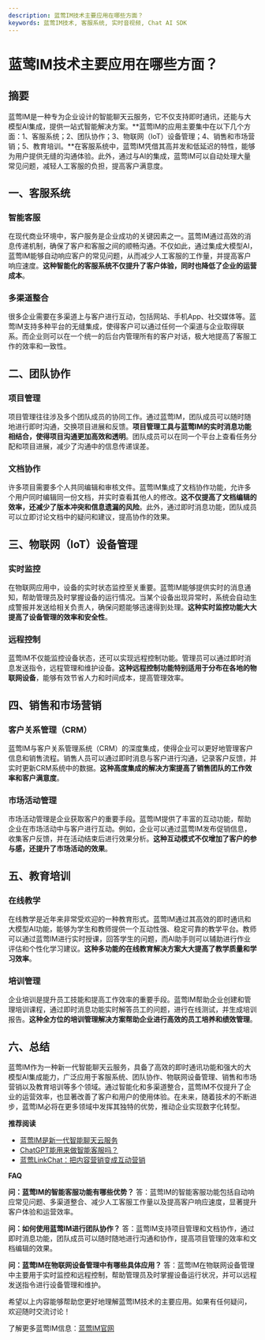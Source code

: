 ```yaml
---
description: 蓝莺IM技术主要应用在哪些方面？
keywords: 蓝莺IM技术, 客服系统, 实时音视频, Chat AI SDK
---
```

# 蓝莺IM技术主要应用在哪些方面？  

## 摘要
蓝莺IM是一种专为企业设计的智能聊天云服务，它不仅支持即时通讯，还能与大模型AI集成，提供一站式智能解决方案。**蓝莺IM的应用主要集中在以下几个方面：1、客服系统；2、团队协作；3、物联网（IoT）设备管理；4、销售和市场营销；5、教育培训。**在客服系统中，蓝莺IM凭借其高并发和低延迟的特性，能够为用户提供无缝的沟通体验。此外，通过与AI的集成，蓝莺IM可以自动处理大量常见问题，减轻人工客服的负担，提高客户满意度。

## 一、客服系统

### 智能客服
在现代商业环境中，客户服务是企业成功的关键因素之一。蓝莺IM通过高效的消息传递机制，确保了客户和客服之间的顺畅沟通。不仅如此，通过集成大模型AI，蓝莺IM能够自动响应客户的常见问题，从而减少人工客服的工作量，并提高客户响应速度。**这种智能化的客服系统不仅提升了客户体验，同时也降低了企业的运营成本**。

### 多渠道整合
很多企业需要在多渠道上与客户进行互动，包括网站、手机App、社交媒体等。蓝莺IM支持多种平台的无缝集成，使得客户可以通过任何一个渠道与企业取得联系。而企业则可以在一个统一的后台内管理所有的客户对话，极大地提高了客服工作的效率和一致性。

## 二、团队协作

### 项目管理
项目管理往往涉及多个团队成员的协同工作。通过蓝莺IM，团队成员可以随时随地进行即时沟通，交换项目进展和反馈。**项目管理工具与蓝莺IM的实时消息功能相结合，使得项目沟通更加高效和透明**。团队成员可以在同一个平台上查看任务分配和项目进展，减少了沟通中的信息传递误差。

### 文档协作
许多项目需要多个人共同编辑和审核文件。蓝莺IM集成了文档协作功能，允许多个用户同时编辑同一份文档，并实时查看其他人的修改。**这不仅提高了文档编辑的效率，还减少了版本冲突和信息遗漏的风险**。此外，通过即时消息功能，团队成员可以立即讨论文档中的疑问和建议，提高协作的效果。

## 三、物联网（IoT）设备管理

### 实时监控
在物联网应用中，设备的实时状态监控至关重要。蓝莺IM能够提供实时的消息通知，帮助管理员及时掌握设备的运行情况。当某个设备出现异常时，系统会自动生成警报并发送给相关负责人，确保问题能够迅速得到处理。**这种实时监控功能大大提高了设备管理的效率和安全性**。

### 远程控制
蓝莺IM不仅能监控设备状态，还可以实现远程控制功能。管理员可以通过即时消息发送指令，远程管理和维护设备。**这种远程控制功能特别适用于分布在各地的物联网设备**，能够有效节省人力和时间成本，提高管理效率。

## 四、销售和市场营销

### 客户关系管理（CRM）
蓝莺IM与客户关系管理系统（CRM）的深度集成，使得企业可以更好地管理客户信息和销售流程。销售人员可以通过即时消息与客户进行沟通，记录客户反馈，并实时更新CRM系统中的数据。**这种高度集成的解决方案提高了销售团队的工作效率和客户满意度**。

### 市场活动管理
市场活动管理是企业获取客户的重要手段。蓝莺IM提供了丰富的互动功能，帮助企业在市场活动中与客户进行互动。例如，企业可以通过蓝莺IM发布促销信息，收集客户反馈，并在活动结束后进行效果分析。**这种互动模式不仅增加了客户的参与感，还提升了市场活动的效果**。

## 五、教育培训

### 在线教学
在线教学是近年来非常受欢迎的一种教育形式。蓝莺IM通过其高效的即时通讯和大模型AI功能，能够为学生和教师提供一个互动性强、稳定可靠的教学平台。教师可以通过蓝莺IM进行实时授课，回答学生的问题，而AI助手则可以辅助进行作业评估和个性化学习建议。**这种多功能的在线教育解决方案大大提高了教学质量和学习效率**。

### 培训管理
企业培训是提升员工技能和提高工作效率的重要手段。蓝莺IM帮助企业创建和管理培训课程，通过即时消息功能实时解答员工的问题，进行在线测试，并生成培训报告。**这种全方位的培训管理解决方案帮助企业进行高效的员工培养和绩效管理**。

## 六、总结

蓝莺IM作为一种新一代智能聊天云服务，具备了高效的即时通讯功能和强大的大模型AI集成能力，广泛应用于客服系统、团队协作、物联网设备管理、销售和市场营销以及教育培训等多个领域。通过智能化和多渠道整合，蓝莺IM不仅提升了企业的运营效率，也显著改善了客户和用户的使用体验。在未来，随着技术的不断进步，蓝莺IM必将在更多领域中发挥其独特的优势，推动企业实现数字化转型。

**推荐阅读**  
- [蓝莺IM是新一代智能聊天云服务](https://lanyingim.com)  
- [ChatGPT能用来做智能客服吗？](articles/product-and-technologies/how-to-implement-an-intelligent-customer-service-by-chatgpt.html)
- [蓝莺LinkChat：把内容营销变成互动营销](articles/product-and-technologies/lanying-linkchat-turning-content-marketing-into-interactive-marketing.html)

**FAQ**

**问：蓝莺IM的智能客服功能有哪些优势？**
答：蓝莺IM的智能客服功能包括自动响应常见问题、多渠道整合、减少人工客服工作量以及提高客户响应速度，显著提升客户体验和运营效率。

**问：如何使用蓝莺IM进行团队协作？**
答：蓝莺IM支持项目管理和文档协作，通过即时消息功能，团队成员可以随时随地进行沟通和协作，提高项目管理的效率和文档编辑的效果。

**问：蓝莺IM在物联网设备管理中有哪些具体应用？**
答：蓝莺IM在物联网设备管理中主要用于实时监控和远程控制，帮助管理员及时掌握设备运行状况，并可以远程发送指令进行设备管理和维护。

希望以上内容能够帮助您更好地理解蓝莺IM技术的主要应用。如果有任何疑问，欢迎随时交流讨论！

了解更多蓝莺IM信息：[蓝莺IM官网](https://lanyingim.com)